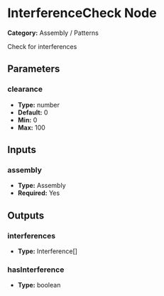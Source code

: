 
# InterferenceCheck Node

**Category:** Assembly / Patterns

Check for interferences

## Parameters


### clearance
- **Type:** number
- **Default:** 0
- **Min:** 0
- **Max:** 100



## Inputs


### assembly
- **Type:** Assembly
- **Required:** Yes



## Outputs


### interferences
- **Type:** Interference[]



### hasInterference
- **Type:** boolean




